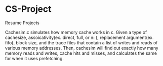 # CS-Project
Resume Projects

Cachesim.c simulates how memory cache works in c. Given a type of  cachesize, assoicativity(ex. direct, full, or n: ), replacement argument(ex. fifo), block size, and the trace files that contain a list of writes and reads of various memory addresses. 
Then, cachesim will find out exactly how many memory reads and writes, cache hits and misses, and calculates the same for when it uses prefetching.
